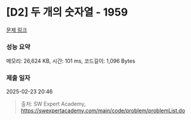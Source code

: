 # [D2] 두 개의 숫자열 - 1959 

[문제 링크](https://swexpertacademy.com/main/code/problem/problemDetail.do?contestProbId=AV5PpoFaAS4DFAUq) 

### 성능 요약

메모리: 26,624 KB, 시간: 101 ms, 코드길이: 1,096 Bytes

### 제출 일자

2025-02-23 20:46



> 출처: SW Expert Academy, https://swexpertacademy.com/main/code/problem/problemList.do